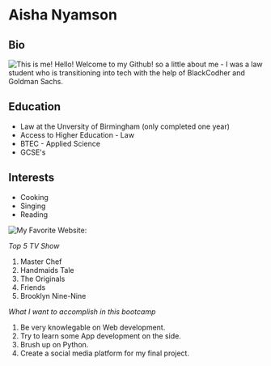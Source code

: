 # Aisha Nyamson
## Bio

![This is me!](/Users/aisha/unit-01-command-line-and-git-assessment-aishanyamson/images)
Hello! Welcome to my Github! so a little about me - I was a law student who is transitioning into tech with the help of BlackCodher and Goldman Sachs. 

## Education

- Law at the Unversity of Birmingham (only completed one year)
- Access to Higher Education - Law 
- BTEC - Applied Science 
- GCSE's

## Interests

- Cooking
- Singing
- Reading

![My Favorite Website:](https://chloeting.com)

*Top 5 TV Show*

1. Master Chef
2. Handmaids Tale
3. The Originals
4. Friends
5. Brooklyn Nine-Nine

*What I want to accomplish in this bootcamp*

1. Be very knowlegable on Web development. 
2. Try to learn some App development on the side.
3. Brush up on Python.
4. Create a social media platform for my final project.